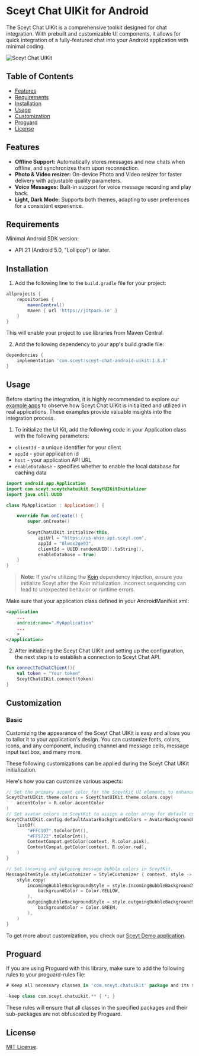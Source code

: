 # Sceyt Chat UIKit for Android
The Sceyt Chat UIKit is a comprehensive toolkit designed for chat integration.
With prebuilt and customizable UI components, it allows for quick integration of a fully-featured
chat into your Android application with minimal coding.

![Sceyt Chat UIKit](https://us-ohio-api.sceyt.com/user/api/v1/files/8lwox2ge93/bc039a600a2717188892c9c2e35438b981be7e3ca36f6ece23c5db8f169fff4de828ee9ba29267e57252f07d6d48/android.webp)


## Table of Contents
* [Features](#features)
* [Requirements](#requirements)
* [Installation](#installation)
* [Usage](#usage)
* [Customization](#customization)
* [Proguard](#proguard)
* [License](#license)

## Features
- **Offline Support:** Automatically stores messages and new chats when offline, and synchronizes them upon reconnection.
- **Photo & Video resizer:** On-device Photo and Video resizer for faster delivery with adjustable quality parameters.
- **Voice Messages:** Built-in support for voice message recording and play back.
- **Light, Dark Mode:**  Supports both themes, adapting to user preferences for a consistent experience.

## Requirements
Minimal Android SDK version:
-  API 21 (Android 5.0, "Lollipop") or later.

## Installation
1. Add the following line to the `build.gradle` file for your project:

```groovy
allprojects {
    repositories {
        mavenCentral()
        maven { url 'https://jitpack.io' }
    }
}
```
This will enable your project to use libraries from Maven Central.

2. Add the following dependency to your app's build.gradle file:

```groovy
dependencies {
    implementation 'com.sceyt:sceyt-chat-android-uikit:1.8.8'
}
```
## Usage

Before starting the integration, it is highly recommended to explore our [example apps](https://github.com/sceyt/sceyt-chat-android-uikit/tree/dev/examples) to observe how Sceyt Chat UIKit is initialized and utilized in real applications. These examples provide valuable insights into the integration process.

1. To initialize the UI Kit, add the following code in your Application class with the following parameters:

- `clientId` - a unique identifier for your client
- `appId` - your application id
- `host` - your application API URL
- `enableDatabase` - specifies whether to enable the local database for caching data

```kotlin
import android.app.Application
import com.sceyt.sceytchatuikit.SceytUIKitInitializer
import java.util.UUID

class MyApplication : Application() {

    override fun onCreate() {
        super.onCreate()
        
        SceytChatUIKit.initialize(this,
            apiUrl = "https://us-ohio-api.sceyt.com",
            appId = "8lwox2ge93",
            clientId = UUID.randomUUID().toString(),
            enableDatabase = true)
    }
}
```
> **Note:** If you're utilizing the [Koin](https://insert-koin.io/) dependency injection, ensure you initialize Sceyt after the Koin initialization. Incorrect sequencing can lead to unexpected behavior or runtime errors.

Make sure that your application class defined in your AndroidManifest.xml:

```xml
<application
    ...
    android:name=".MyApplication"
    ...
    >
</application>
```
2. After initializing the Sceyt Chat UIKit and setting up the configuration, the next step is to establish a connection to Sceyt Chat API.

```kotlin
fun connectToChatClient(){
    val token = "Your token"
    SceytChatUIKit.connect(token)
}
```

## Customization

### Basic
Customizing the appearance of the Sceyt Chat UIKit is easy and allows you to tailor it to your application's design. You can customize fonts, colors, icons, and any component, including channel and message cells, message input text box, and many more.

These following customizations can be applied during the Sceyt Chat UIKit initialization.

Here's how you can customize various aspects:

```kotlin
// Set the primary accent color for the SceytKit UI elements to enhance visual appeal, and
SceytChatUIKit.theme.colors = SceytChatUIKit.theme.colors.copy(
    accentColor = R.color.accentColor
)
// Set avatar colors in SceytKit to assign a color array for default user avatars and channel icons.
SceytChatUIKit.config.defaultAvatarBackgroundColors = AvatarBackgroundColors { context ->
    listOf(
        "#FFC107".toColorInt(),
        "#FF5722".toColorInt(),
        ContextCompat.getColor(context, R.color.pink),
        ContextCompat.getColor(context, R.color.red),
    )
}

// Set incoming and outgoing message bubble colors in SceytKit.
MessageItemStyle.styleCustomizer = StyleCustomizer { context, style ->
    style.copy(
        incomingBubbleBackgroundStyle = style.incomingBubbleBackgroundStyle.copy(
            backgroundColor = Color.YELLOW,
        ),
        outgoingBubbleBackgroundStyle = style.outgoingBubbleBackgroundStyle.copy(
            backgroundColor = Color.GREEN,
        ),
    )
}
```

To get more about customization, you check our [Sceyt Demo application](https://github.com/sceyt/sceyt-chat-android-uikit/tree/dev/examples/SceytDemoApp).

## Proguard

If you are using Proguard with this library, make sure to add the following rules to your proguard-rules file:

``` groovy
# Keep all necessary classes in 'com.sceyt.chatuikit' package and its subpackages

-keep class com.sceyt.chatuikit.** { *; }
```

These rules will ensure that all classes in the specified packages and their sub-packages are not obfuscated by Proguard.


## License

[MIT License](LICENSE).

